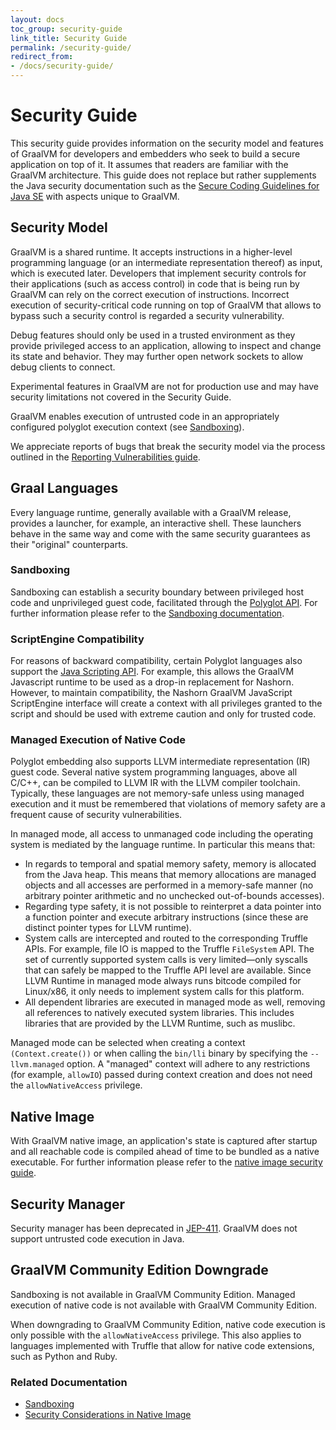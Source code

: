 ```yaml
---
layout: docs
toc_group: security-guide
link_title: Security Guide
permalink: /security-guide/
redirect_from:
- /docs/security-guide/
---
```


# Security Guide

This security guide provides information on the security model and features of GraalVM for developers and embedders who seek to build a secure application on top of it.
It assumes that readers are familiar with the GraalVM architecture.
This guide does not replace but rather supplements the Java security documentation such as the [Secure Coding Guidelines for Java SE](https://www.oracle.com/java/technologies/javase/seccodeguide.html) with aspects unique to GraalVM.

## Security Model

GraalVM is a shared runtime. It accepts instructions in a higher-level
programming language (or an intermediate representation thereof) as input, which is executed later.
Developers that implement security controls for their applications (such as access control) in code that is being run by GraalVM can rely on the correct execution of instructions.
Incorrect execution of security-critical code running on top of GraalVM that allows to bypass such a security control is regarded a security vulnerability.

Debug features should only be used in a trusted environment as they provide privileged access to an application, allowing to inspect and change its state and behavior.
They may further open network sockets to allow debug clients to connect.

Experimental features in GraalVM are not for production use and may have security limitations not covered in the Security Guide.

GraalVM enables execution of untrusted code in an appropriately configured polyglot execution context (see [Sandboxing](polyglot-sandbox.md)).

We appreciate reports of bugs that break the security model via the process
outlined in the [Reporting Vulnerabilities guide](https://www.oracle.com/corporate/security-practices/assurance/vulnerability/reporting.html).

## Graal Languages

Every language runtime, generally available with a GraalVM release, provides a launcher, for example, an interactive shell.
These launchers behave in the same way and come with the same security guarantees as their "original" counterparts.

### Sandboxing

Sandboxing can establish a security boundary between privileged host code and unprivileged guest code, facilitated through the [Polyglot API](https://www.graalvm.org/sdk/javadoc/org/graalvm/polyglot/package-summary.html).
For further information please refer to the [Sandboxing documentation](polyglot-sandbox.md).

### ScriptEngine Compatibility

For reasons of backward compatibility, certain Polyglot languages also support the [Java Scripting API](https://docs.oracle.com/javase/9/scripting/java-scripting-api.htm).
For example, this allows the GraalVM Javascript runtime to be used as a drop-in replacement for Nashorn.
However, to maintain compatibility, the Nashorn GraalVM JavaScript ScriptEngine interface will create a context with all privileges granted to the script and should be used with extreme caution and only for trusted code.

### Managed Execution of Native Code

Polyglot embedding also supports LLVM intermediate representation (IR) guest code.
Several native system programming languages, above all C/C++, can be compiled to LLVM IR with the LLVM compiler toolchain.
Typically, these languages are not memory-safe unless using managed execution and it must be remembered that violations of memory safety are a frequent cause of security vulnerabilities.

In managed mode, all access to unmanaged code including the operating system is mediated by the language runtime. In particular this means that:

* In regards to temporal and spatial memory safety, memory is allocated from the Java heap. This means that memory allocations are managed objects and all accesses are performed in a memory-safe manner (no arbitrary pointer arithmetic and no unchecked out-of-bounds accesses).
* Regarding type safety, it is not possible to reinterpret a data pointer into a function pointer and execute arbitrary instructions (since these are distinct pointer types for LLVM runtime).
* System calls are intercepted and routed to the corresponding Truffle APIs. For example, file IO is mapped to the Truffle `FileSystem` API.
The set of currently supported system calls is very limited&mdash;only syscalls that can safely be mapped to the Truffle API level are available. Since LLVM Runtime in managed mode always runs bitcode compiled for Linux/x86, it only needs to implement system calls for this platform.
* All dependent libraries are executed in managed mode as well, removing all references to natively executed system libraries. This includes libraries that are provided by the LLVM Runtime, such as muslibc.

Managed mode can be selected when creating a context `(Context.create())` or when calling the `bin/lli` binary by specifying the `--llvm.managed` option. A "managed" context will adhere to any restrictions (for example, `allowIO`) passed during context creation and does not need the `allowNativeAccess` privilege.

## Native Image

With GraalVM native image, an application's state is captured after startup and all reachable code is compiled ahead of time to be bundled as a native executable.
For further information please refer to the [native image security guide](native-image.md).

## Security Manager

Security manager has been deprecated in [JEP-411](https://openjdk.java.net/jeps/411).
GraalVM does not support untrusted code execution in Java.

## GraalVM Community Edition Downgrade

Sandboxing is not available in GraalVM Community Edition.
Managed execution of native code is not available with GraalVM Community Edition.

When downgrading to GraalVM Community Edition, native code execution is only possible with the `allowNativeAccess` privilege.
This also applies to languages implemented with Truffle that allow for native code extensions, such as Python and Ruby.

### Related Documentation

- [Sandboxing](polyglot-sandbox.md)
- [Security Considerations in Native Image](native-image.md)
